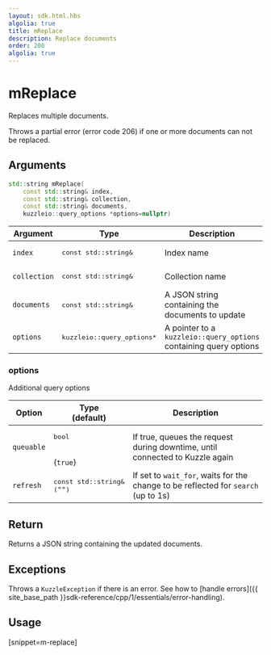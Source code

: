 ```yaml
---
layout: sdk.html.hbs
algolia: true
title: mReplace
description: Replace documents
order: 200
algolia: true
---
```


# mReplace

Replaces multiple documents.

Throws a partial error (error code 206) if one or more documents can not be replaced.

## Arguments

```cpp
std::string mReplace(
    const std::string& index,
    const std::string& collection,
    const std::string& documents,
    kuzzleio::query_options *options=nullptr)
```

| Argument | Type | Description |
| --- | --- | --- |
| `index` | <pre>const std::string&</pre> | Index name |
| `collection` | <pre>const std::string&</pre> | Collection name |
| `documents` | <pre>const std::string&</pre> | A JSON string containing the documents to update |
| `options` | <pre>kuzzleio::query_options*</pre> | A pointer to a `kuzzleio::query_options` containing query options |

### options

Additional query options

| Option | Type<br/>(default) | Description |
| ------ | -------------- | ----------- |
| `queuable` | <pre>bool</pre><br/>(`true`) | If true, queues the request during downtime, until connected to Kuzzle again  |
| `refresh` | <pre>const std::string&<br/>(`""`)</pre> | If set to `wait_for`, waits for the change to be reflected for `search` (up to 1s) |

## Return

Returns a JSON string containing the updated documents.

## Exceptions

Throws a `KuzzleException` if there is an error. See how to [handle errors]({{ site_base_path }}sdk-reference/cpp/1/essentials/error-handling).

## Usage

[snippet=m-replace]
